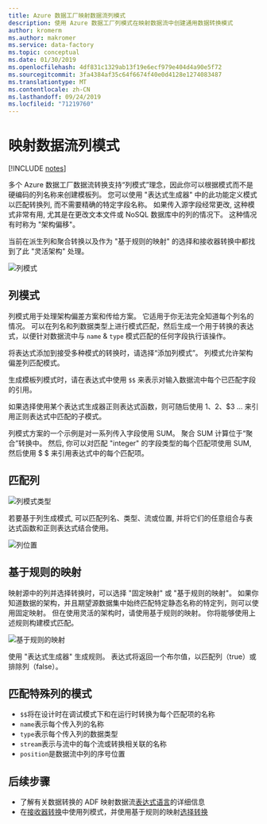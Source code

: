 ```yaml
---
title: Azure 数据工厂映射数据流列模式
description: 使用 Azure 数据工厂列模式在映射数据流中创建通用数据转换模式
author: kromerm
ms.author: makromer
ms.service: data-factory
ms.topic: conceptual
ms.date: 01/30/2019
ms.openlocfilehash: 4df831c1329ab13f19e6ecf979e404d4a90e5f72
ms.sourcegitcommit: 3fa4384af35c64f6674f40e0d4128e1274083487
ms.translationtype: MT
ms.contentlocale: zh-CN
ms.lasthandoff: 09/24/2019
ms.locfileid: "71219760"
---
```

# <a name="mapping-data-flows-column-patterns"></a>映射数据流列模式

[!INCLUDE [notes](../../includes/data-factory-data-flow-preview.md)]

多个 Azure 数据工厂数据流转换支持“列模式”理念，因此你可以根据模式而不是硬编码的列名称来创建模板列。 您可以使用 "表达式生成器" 中的此功能定义模式以匹配转换列, 而不需要精确的特定字段名称。 如果传入源字段经常更改, 这种模式非常有用, 尤其是在更改文本文件或 NoSQL 数据库中的列的情况下。 这种情况有时称为 "架构偏移"。

当前在派生列和聚合转换以及作为 "基于规则的映射" 的选择和接收器转换中都找到了此 "灵活架构" 处理。

![列模式](media/data-flow/columnpattern2.png "列模式")

## <a name="column-patterns"></a>列模式
列模式用于处理架构偏差方案和传给方案。 它适用于你无法完全知道每个列名的情况。 可以在列名和列数据类型上进行模式匹配，然后生成一个用于转换的表达式，以便针对数据流中与 `name` & `type` 模式匹配的任何字段执行该操作。

将表达式添加到接受多种模式的转换时，请选择“添加列模式”。 列模式允许架构偏差列匹配模式。

生成模板列模式时，请在表达式中使用 `$$` 来表示对输入数据流中每个已匹配字段的引用。

如果选择使用某个表达式生成器正则表达式函数，则可随后使用 $1、$2、$3 ... 来引用正则表达式中匹配的子模式。

列模式方案的一个示例是对一系列传入字段使用 SUM。 聚合 SUM 计算位于“聚合”转换中。 然后, 你可以对匹配 "integer" 的字段类型的每个匹配项使用 SUM, 然后使用 $ $ 来引用表达式中的每个匹配项。

## <a name="match-columns"></a>匹配列
![列模式类型](media/data-flow/pattern2.png "模式类型")

若要基于列生成模式, 可以匹配列名、类型、流或位置, 并将它们的任意组合与表达式函数和正则表达式结合使用。

![列位置](media/data-flow/position.png "列位置")

## <a name="rule-based-mapping"></a>基于规则的映射
映射源中的列并选择转换时，可以选择 "固定映射" 或 "基于规则的映射"。 如果你知道数据的架构，并且期望源数据集中始终匹配特定静态名称的特定列，则可以使用固定映射。 但在使用灵活的架构时，请使用基于规则的映射。 你将能够使用上述规则构建模式匹配。

![基于规则的映射](media/data-flow/rule2.png "基于规则的映射")

使用 "表达式生成器" 生成规则。 表达式将返回一个布尔值，以匹配列（true）或排除列（false）。

## <a name="pattern-matching-special-columns"></a>匹配特殊列的模式

* `$$`将在设计时在调试模式下和在运行时转换为每个匹配项的名称
* `name`表示每个传入列的名称
* `type`表示每个传入列的数据类型
* `stream`表示与流中的每个流或转换相关联的名称
* `position`是数据流中列的序号位置

## <a name="next-steps"></a>后续步骤
* 了解有关数据转换的 ADF 映射数据流[表达式语言](https://aka.ms/dataflowexpressions)的详细信息
* 在[接收器转换](data-flow-sink.md)中使用列模式，并使用基于规则的映射[选择转换](data-flow-select.md)
